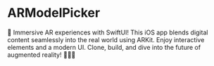 # ARModelPicker
🚀 Immersive AR experiences with SwiftUI! This iOS app blends digital content seamlessly into the real world using ARKit. Enjoy interactive elements and a modern UI. Clone, build, and dive into the future of augmented reality!  📱🌐✨
